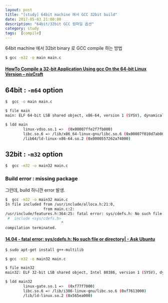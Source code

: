 ```yaml
---
layout: post
title: "[study] 64bit machine 에서 GCC 32bit build"
date: 2017-05-03 21:00:00
description: "64bit/32bit GCC 컴파일 옵션"
category: study
tags:  [compile]
---
```


64bit machine 에서 32bit binary 로 GCC compile 하는 방법

```bash
$ gcc -m32 -o main main.c
```

<!-- more -->

#### [HowTo Compile a 32-bit Application Using gcc On the 64-bit Linux Version – nixCraft](https://www.cyberciti.biz/tips/compile-32bit-application-using-gcc-64-bit-linux.html)

## 64bit : `-m64` option

```bash
$  gcc -o main main.c 

$ file main
main: ELF 64-bit LSB shared object, x86-64, version 1 (SYSV), dynamically linked, interpreter /lib64/ld-linux-x86-64.so.2, for GNU/Linux 2.6.32, BuildID[sha1]=f52fef90283ad4f65ebaf47716936a3e1ad739e7, not stripped

$ ldd main
        linux-vdso.so.1 =>  (0x00007ffe2f7fb000)
        libc.so.6 => /lib/x86_64-linux-gnu/libc.so.6 (0x00007f010d7ab000)
        /lib64/ld-linux-x86-64.so.2 (0x0000557262a74000)
```


## 32bit : `-m32` option 

```bash
$  gcc -m32 -o main32 main.c
```

### Build error : missing package 

그런데, build 하니깐 error 발생.

```bash
$  gcc -m32 -o main32 main.c
In file included from /usr/include/alloca.h:21:0,
                 from main.c:2:
/usr/include/features.h:364:25: fatal error: sys/cdefs.h: No such file or directory
 #  include <sys/cdefs.h>
                         ^
compilation terminated.
```

#### [14.04 - fatal error: sys/cdefs.h: No such file or directory| - Ask Ubuntu](https://askubuntu.com/questions/470796/fatal-error-sys-cdefs-h-no-such-file-or-directory)

```bash
$ sudo apt-get install g++-multilib
```

```bash
$ gcc -m32 -o main32 main.c

$ file main32
main32: ELF 32-bit LSB shared object, Intel 80386, version 1 (SYSV), dynamically linked, interpreter /lib/ld-linux.so.2, for GNU/Linux 2.6.32, BuildID[sha1]=67908ef27e6d92c9448f44db2606e33e68852f32, not stripped

$ ldd main32
        linux-gate.so.1 =>  (0xf77f7000)
        libc.so.6 => /lib/i386-linux-gnu/libc.so.6 (0xf7613000)
        /lib/ld-linux.so.2 (0x565ea000)
```

